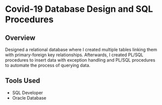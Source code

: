 # Covid-19 Database Design and SQL Procedures

## Overview
Designed a relational database where I created multiple tables linking them with primary-foreign key relationships. Afterwards, I created PL/SQL procedures to insert data with exception handling and PL/SQL procedures to automate the process of querying data.

## Tools Used
* SQL Developer
* Oracle Database
